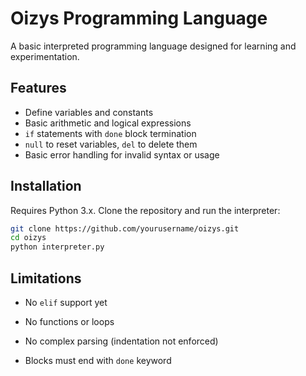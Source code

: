 # Oizys Programming Language

A basic interpreted programming language designed for learning and experimentation.

## Features

- Define variables and constants  
- Basic arithmetic and logical expressions  
- `if` statements with `done` block termination  
- `null` to reset variables, `del` to delete them  
- Basic error handling for invalid syntax or usage

## Installation

Requires Python 3.x. Clone the repository and run the interpreter:

```bash
git clone https://github.com/yourusername/oizys.git
cd oizys
python interpreter.py
```

## Limitations

- No `elif` support yet

- No functions or loops

- No complex parsing (indentation not enforced)

- Blocks must end with `done` keyword
